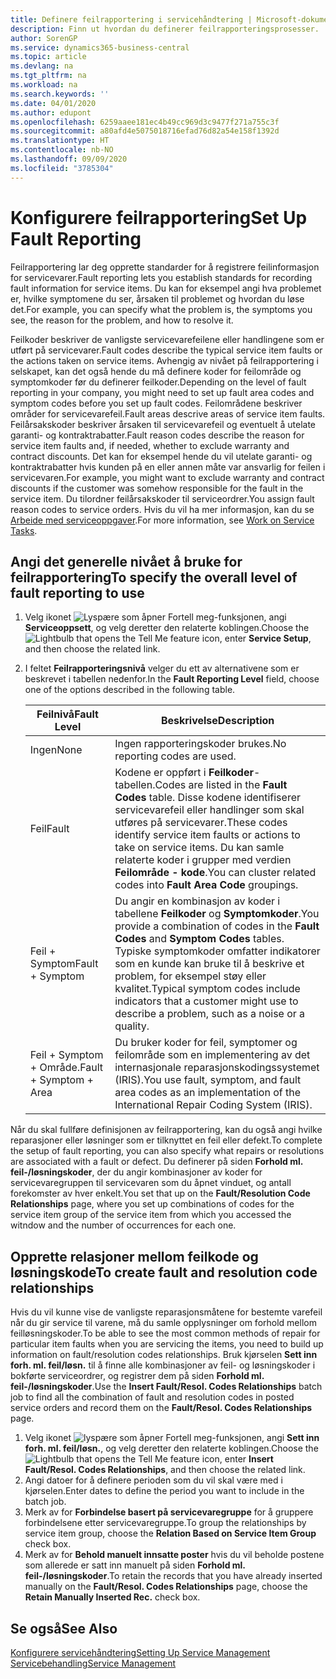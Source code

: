 ```yaml
---
title: Definere feilrapportering i servicehåndtering | Microsoft-dokumentasjon
description: Finn ut hvordan du definerer feilrapporteringsprosesser.
author: SorenGP
ms.service: dynamics365-business-central
ms.topic: article
ms.devlang: na
ms.tgt_pltfrm: na
ms.workload: na
ms.search.keywords: ''
ms.date: 04/01/2020
ms.author: edupont
ms.openlocfilehash: 6259aaee181ec4b49cc969d3c9477f271a755c3f
ms.sourcegitcommit: a80afd4e5075018716efad76d82a54e158f1392d
ms.translationtype: HT
ms.contentlocale: nb-NO
ms.lasthandoff: 09/09/2020
ms.locfileid: "3785304"
---
```

# <a name="set-up-fault-reporting"></a><span data-ttu-id="dee85-103">Konfigurere feilrapportering</span><span class="sxs-lookup"><span data-stu-id="dee85-103">Set Up Fault Reporting</span></span>
<span data-ttu-id="dee85-104">Feilrapportering lar deg opprette standarder for å registrere feilinformasjon for servicevarer.</span><span class="sxs-lookup"><span data-stu-id="dee85-104">Fault reporting lets you establish standards for recording fault information for service items.</span></span> <span data-ttu-id="dee85-105">Du kan for eksempel angi hva problemet er, hvilke symptomene du ser, årsaken til problemet og hvordan du løse det.</span><span class="sxs-lookup"><span data-stu-id="dee85-105">For example, you can specify what the problem is, the symptoms you see, the reason for the problem, and how to resolve it.</span></span>  

<span data-ttu-id="dee85-106">Feilkoder beskriver de vanligste servicevarefeilene eller handlingene som er utført på servicevarer.</span><span class="sxs-lookup"><span data-stu-id="dee85-106">Fault codes describe the typical service item faults or the actions taken on service items.</span></span> <span data-ttu-id="dee85-107">Avhengig av nivået på feilrapportering i selskapet, kan det også hende du må definere koder for feilområde og symptomkoder før du definerer feilkoder.</span><span class="sxs-lookup"><span data-stu-id="dee85-107">Depending on the level of fault reporting in your company, you might need to set up fault area codes and symptom codes before you set up fault codes.</span></span> <span data-ttu-id="dee85-108">Feilområdene beskriver områder for servicevarefeil.</span><span class="sxs-lookup"><span data-stu-id="dee85-108">Fault areas descrive areas of service item faults.</span></span> <span data-ttu-id="dee85-109">Feilårsakskoder beskriver årsaken til servicevarefeil og eventuelt å utelate garanti- og kontraktrabatter.</span><span class="sxs-lookup"><span data-stu-id="dee85-109">Fault reason codes describe the reason for service item faults and, if needed, whether to exclude warranty and contract discounts.</span></span> <span data-ttu-id="dee85-110">Det kan for eksempel hende du vil utelate garanti- og kontraktrabatter hvis kunden på en eller annen måte var ansvarlig for feilen i servicevaren.</span><span class="sxs-lookup"><span data-stu-id="dee85-110">For example, you might want to exclude warranty and contract discounts if the customer was somehow responsible for the fault in the service item.</span></span> <span data-ttu-id="dee85-111">Du tilordner feilårsakskoder til serviceordrer.</span><span class="sxs-lookup"><span data-stu-id="dee85-111">You assign fault reason codes to service orders.</span></span> <span data-ttu-id="dee85-112">Hvis du vil ha mer informasjon, kan du se [Arbeide med serviceoppgaver](service-how-to-work-on-service-tasks.md).</span><span class="sxs-lookup"><span data-stu-id="dee85-112">For more information, see [Work on Service Tasks](service-how-to-work-on-service-tasks.md).</span></span>  

## <a name="to-specify-the-overall-level-of-fault-reporting-to-use"></a><span data-ttu-id="dee85-113">Angi det generelle nivået å bruke for feilrapportering</span><span class="sxs-lookup"><span data-stu-id="dee85-113">To specify the overall level of fault reporting to use</span></span>
1. <span data-ttu-id="dee85-114">Velg ikonet ![Lyspære som åpner Fortell meg-funksjonen](media/ui-search/search_small.png "Fortell hva du vil gjøre"), angi **Serviceoppsett**, og velg deretter den relaterte koblingen.</span><span class="sxs-lookup"><span data-stu-id="dee85-114">Choose the ![Lightbulb that opens the Tell Me feature](media/ui-search/search_small.png "Tell me what you want to do") icon, enter **Service Setup**, and then choose the related link.</span></span>
2. <span data-ttu-id="dee85-115">I feltet **Feilrapporteringsnivå** velger du ett av alternativene som er beskrevet i tabellen nedenfor.</span><span class="sxs-lookup"><span data-stu-id="dee85-115">In the **Fault Reporting Level** field, choose one of the options described in the following table.</span></span>  

    |<span data-ttu-id="dee85-116">**Feilnivå**</span><span class="sxs-lookup"><span data-stu-id="dee85-116">**Fault Level**</span></span>|<span data-ttu-id="dee85-117">**Beskrivelse**</span><span class="sxs-lookup"><span data-stu-id="dee85-117">**Description**</span></span>|  
    |------------|-------------|  
    |<span data-ttu-id="dee85-118">Ingen</span><span class="sxs-lookup"><span data-stu-id="dee85-118">None</span></span> | <span data-ttu-id="dee85-119">Ingen rapporteringskoder brukes.</span><span class="sxs-lookup"><span data-stu-id="dee85-119">No reporting codes are used.</span></span>|  
    |<span data-ttu-id="dee85-120">Feil</span><span class="sxs-lookup"><span data-stu-id="dee85-120">Fault</span></span> | <span data-ttu-id="dee85-121">Kodene er oppført i **Feilkoder**-tabellen.</span><span class="sxs-lookup"><span data-stu-id="dee85-121">Codes are listed in the **Fault Codes** table.</span></span> <span data-ttu-id="dee85-122">Disse kodene identifiserer servicevarefeil eller handlinger som skal utføres på servicevarer.</span><span class="sxs-lookup"><span data-stu-id="dee85-122">These codes identify service item faults or actions to take on service items.</span></span> <span data-ttu-id="dee85-123">Du kan samle relaterte koder i grupper med verdien **Feilområde - kode**.</span><span class="sxs-lookup"><span data-stu-id="dee85-123">You can cluster related codes into **Fault Area Code** groupings.</span></span>|  
    |<span data-ttu-id="dee85-124">Feil + Symptom</span><span class="sxs-lookup"><span data-stu-id="dee85-124">Fault + Symptom</span></span> | <span data-ttu-id="dee85-125">Du angir en kombinasjon av koder i tabellene **Feilkoder** og **Symptomkoder**.</span><span class="sxs-lookup"><span data-stu-id="dee85-125">You provide a combination of codes in the **Fault Codes** and **Symptom Codes** tables.</span></span> <span data-ttu-id="dee85-126">Typiske symptomkoder omfatter indikatorer som en kunde kan bruke til å beskrive et problem, for eksempel støy eller kvalitet.</span><span class="sxs-lookup"><span data-stu-id="dee85-126">Typical symptom codes include indicators that a customer might use to describe a problem, such as a noise or a quality.</span></span>|  
    |<span data-ttu-id="dee85-127">Feil + Symptom + Område.</span><span class="sxs-lookup"><span data-stu-id="dee85-127">Fault + Symptom + Area</span></span> | <span data-ttu-id="dee85-128">Du bruker koder for feil, symptomer og feilområde som en implementering av det internasjonale reparasjonskodingssystemet (IRIS).</span><span class="sxs-lookup"><span data-stu-id="dee85-128">You use fault, symptom, and fault area codes as an implementation of the International Repair Coding System (IRIS).</span></span>|  

<span data-ttu-id="dee85-129">Når du skal fullføre definisjonen av feilrapportering, kan du også angi hvilke reparasjoner eller løsninger som er tilknyttet en feil eller defekt.</span><span class="sxs-lookup"><span data-stu-id="dee85-129">To complete the setup of fault reporting, you can also specify what repairs or resolutions are associated with a fault or defect.</span></span> <span data-ttu-id="dee85-130">Du definerer på siden **Forhold ml. feil-/løsningskoder**, der du angir kombinasjoner av koder for servicevaregruppen til servicevaren som du åpnet vinduet, og antall forekomster av hver enkelt.</span><span class="sxs-lookup"><span data-stu-id="dee85-130">You set that up on the **Fault/Resolution Code Relationships** page, where you set up combinations of codes for the service item group of the service item from which you accessed the witndow and the number of occurrences for each one.</span></span>

## <a name="to-create-fault-and-resolution-code-relationships"></a><span data-ttu-id="dee85-131">Opprette relasjoner mellom feilkode og løsningskode</span><span class="sxs-lookup"><span data-stu-id="dee85-131">To create fault and resolution code relationships</span></span>
<!--this needs to go in a working with topic-->
<span data-ttu-id="dee85-132">Hvis du vil kunne vise de vanligste reparasjonsmåtene for bestemte varefeil når du gir service til varene, må du samle opplysninger om forhold mellom feilløsningskoder.</span><span class="sxs-lookup"><span data-stu-id="dee85-132">To be able to see the most common methods of repair for particular item faults when you are servicing the items, you need to build up information on fault/resolution codes relationships.</span></span> <span data-ttu-id="dee85-133">Bruk kjørselen **Sett inn forh. ml. feil/løsn.** til å finne alle kombinasjoner av feil- og løsningskoder i bokførte serviceordrer, og registrer dem på siden **Forhold ml. feil-/løsningskoder**.</span><span class="sxs-lookup"><span data-stu-id="dee85-133">Use the **Insert Fault/Resol. Codes Relationships** batch job to find all the combination of fault and resolution codes in posted service orders and record them on the **Fault/Resol. Codes Relationships** page.</span></span>

1. <span data-ttu-id="dee85-134">Velg ikonet ![lyspære som åpner Fortell meg-funksjonen](media/ui-search/search_small.png "Fortell hva du vil gjøre"), angi **Sett inn forh. ml. feil/løsn.**, og velg deretter den relaterte koblingen.</span><span class="sxs-lookup"><span data-stu-id="dee85-134">Choose the ![Lightbulb that opens the Tell Me feature](media/ui-search/search_small.png "Tell me what you want to do") icon, enter **Insert Fault/Resol. Codes Relationships**, and then choose the related link.</span></span>  
2. <span data-ttu-id="dee85-135">Angi datoer for å definere perioden som du vil skal være med i kjørselen.</span><span class="sxs-lookup"><span data-stu-id="dee85-135">Enter dates to define the period you want to include in the batch job.</span></span>  
3. <span data-ttu-id="dee85-136">Merk av for **Forbindelse basert på servicevaregruppe** for å gruppere forbindelsene etter servicevaregruppe.</span><span class="sxs-lookup"><span data-stu-id="dee85-136">To group the relationships by service item group, choose the **Relation Based on Service Item Group** check box.</span></span>  
4. <span data-ttu-id="dee85-137">Merk av for **Behold manuelt innsatte poster** hvis du vil beholde postene som allerede er satt inn manuelt på siden **Forhold ml. feil-/løsningskoder**.</span><span class="sxs-lookup"><span data-stu-id="dee85-137">To retain the records that you have already inserted manually on the **Fault/Resol. Codes Relationships** page, choose the **Retain Manually Inserted Rec.** check box.</span></span>  

## <a name="see-also"></a><span data-ttu-id="dee85-138">Se også</span><span class="sxs-lookup"><span data-stu-id="dee85-138">See Also</span></span>
[<span data-ttu-id="dee85-139">Konfigurere servicehåndtering</span><span class="sxs-lookup"><span data-stu-id="dee85-139">Setting Up Service Management</span></span>](service-setup-service.md)  
[<span data-ttu-id="dee85-140">Servicebehandling</span><span class="sxs-lookup"><span data-stu-id="dee85-140">Service Management</span></span>](service-service.md)  
